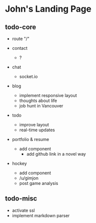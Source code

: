 # John's Landing Page

## todo-core

- route "/"
- contact
  - ?
- chat
  - socket.io
- blog
  - implement responsive layout
  - thoughts about life
  - job hunt in Vancouver
- todo
  - improve layout
  - real-time updates
- portfolio & resume

  - add component
    - add github link in a novel way

- hockey
  - add component
  - /u/gimjon
  - post game analysis

## todo-misc

- activate ssl
- implement markdown parser
